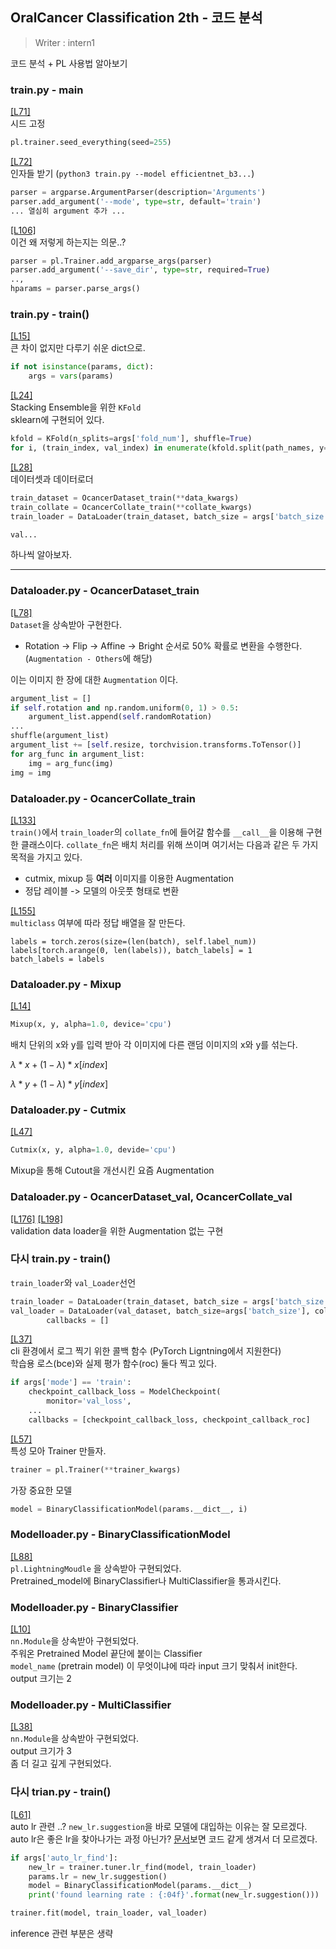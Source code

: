 ## OralCancer Classification 2th - 코드 분석

> Writer : intern1

코드 분석 + PL 사용법 알아보기

### train.py - main

[[L71]](https://github.com/Onedas/oralcancer_classification/blob/master/INFERENCE/CANCER/train.py#L71)<br>시드 고정

```python
pl.trainer.seed_everything(seed=255)
```

[[L72]](https://github.com/Onedas/oralcancer_classification/blob/master/INFERENCE/CANCER/train.py#L72)<br>인자들 받기 (`python3 train.py --model efficientnet_b3...`)

```python
parser = argparse.ArgumentParser(description='Arguments')
parser.add_argument('--mode', type=str, default='train')
... 열심히 argument 추가 ...
```

[[L106]](https://github.com/Onedas/oralcancer_classification/blob/master/INFERENCE/CANCER/train.py#L106)<br>이건 왜 저렇게 하는지는 의문..?

```python
parser = pl.Trainer.add_argparse_args(parser)
parser.add_argument('--save_dir', type=str, required=True)
..,
hparams = parser.parse_args()
```

### train.py - train()

[[L15]](https://github.com/Onedas/oralcancer_classification/blob/master/INFERENCE/CANCER/train.py#L15)<br>큰 차이 없지만 다루기 쉬운 dict으로.

```python
if not isinstance(params, dict):
    args = vars(params)
```

[[L24]](https://github.com/Onedas/oralcancer_classification/blob/master/INFERENCE/CANCER/train.py#L24)<br>Stacking Ensemble을 위한 `KFold`<br>sklearn에 구현되어 있다.

```python
kfold = KFold(n_splits=args['fold_num'], shuffle=True)
for i, (train_index, val_index) in enumerate(kfold.split(path_names, y=None)):
```

[[L28]](https://github.com/Onedas/oralcancer_classification/blob/master/INFERENCE/CANCER/train.py#L28)<br>데이터셋과 데이터로더

```python
train_dataset = OcancerDataset_train(**data_kwargs)
train_collate = OcancerCollate_train(**collate_kwargs)
train_loader = DataLoader(train_dataset, batch_size = args['batch_size'], shuffle=True, collate_fn=train_collate, num_workers=args['num_workers'])

val...
```

하나씩 알아보자.

---

### Dataloader.py - OcancerDataset_train

[[L78]](https://github.com/Onedas/oralcancer_classification/blob/9db6bbbdab05f7d281e774cc2f52d859bf0995c3/INFERENCE/CANCER/src/Dataloader.py#L78)<br>`Dataset`을 상속받아 구현한다.<br>

* Rotation -> Flip -> Affine -> Bright 순서로 50% 확률로 변환을 수행한다. (`Augmentation - Others`에 해당)

이는 이미지 한 장에 대한 `Augmentation` 이다.

```python
argument_list = []
if self.rotation and np.random.uniform(0, 1) > 0.5:
    argument_list.append(self.randomRotation)
...
shuffle(argument_list)
argument_list += [self.resize, torchvision.transforms.ToTensor()]
for arg_func in argument_list:
    img = arg_func(img)
img = img
```

### Dataloader.py - OcancerCollate_train

[[L133]](https://github.com/Onedas/oralcancer_classification/blob/9db6bbbdab05f7d281e774cc2f52d859bf0995c3/INFERENCE/CANCER/src/Dataloader.py#L133)<br>`train()`에서 `train_loader`의 `collate_fn`에 들어갈 함수를 `__call__`을 이용해 구현한 클래스이다. `collate_fn`은 배치 처리를 위해 쓰이며 여기서는 다음과 같은 두 가지 목적을 가지고 있다.

* cutmix, mixup 등 **여러** 이미지를 이용한 Augmentation
* 정답 레이블 -> 모델의 아웃풋 형태로 변환

[[L155]](https://github.com/Onedas/oralcancer_classification/blob/9db6bbbdab05f7d281e774cc2f52d859bf0995c3/INFERENCE/CANCER/src/Dataloader.py#L155)<br>`multiclass` 여부에 따라 정답 배열을 잘 만든다.

```
labels = torch.zeros(size=(len(batch), self.label_num))
labels[torch.arange(0, len(labels)), batch_labels] = 1
batch_labels = labels
```



### Dataloader.py - Mixup

[[L14]](https://github.com/Onedas/oralcancer_classification/blob/9db6bbbdab05f7d281e774cc2f52d859bf0995c3/INFERENCE/CANCER/src/Dataloader.py#L14)

````python
Mixup(x, y, alpha=1.0, device='cpu')
````

배치 단위의 x와 y를 입력 받아 각 이미지에 다른 랜덤 이미지의 x와 y를 섞는다.

 $\lambda * x + (1-\lambda)*x[index]$

$\lambda * y + (1-\lambda)*y[index]$

### Dataloader.py - Cutmix

[[L47]](https://github.com/Onedas/oralcancer_classification/blob/9db6bbbdab05f7d281e774cc2f52d859bf0995c3/INFERENCE/CANCER/src/Dataloader.py#L47)

```python
Cutmix(x, y, alpha=1.0, devide='cpu')
```

Mixup을 통해 Cutout을 개선시킨 요즘 Augmentation

### Dataloader.py - OcancerDataset_val, OcancerCollate_val

[[L176]](https://github.com/Onedas/oralcancer_classification/blob/9db6bbbdab05f7d281e774cc2f52d859bf0995c3/INFERENCE/CANCER/src/Dataloader.py#L176) [[L198]](https://github.com/Onedas/oralcancer_classification/blob/9db6bbbdab05f7d281e774cc2f52d859bf0995c3/INFERENCE/CANCER/src/Dataloader.py#L198)<br>validation data loader을 위한 Augmentation 없는 구현

### 다시 train.py - train()

`train_loader`와 `val_Loader`선언

```python
train_loader = DataLoader(train_dataset, batch_size = args['batch_size'], shuffle=True, collate_fn=train_collate, num_workers=args['num_workers'])
val_loader = DataLoader(val_dataset, batch_size=args['batch_size'], collate_fn=val_collate, num_workers=args['num_workers'])
        callbacks = []
```

[[L37]](https://github.com/Onedas/oralcancer_classification/blob/master/INFERENCE/CANCER/train.py#L37)<br>cli 환경에서 로그 찍기 위한 콜백 함수 (PyTorch Ligntning에서 지원한다)<br>학습용 로스(bce)와 실제 평가 함수(roc) 둘다 찍고 있다.

```python
if args['mode'] == 'train':
    checkpoint_callback_loss = ModelCheckpoint(
        monitor='val_loss',
    ...
    callbacks = [checkpoint_callback_loss, checkpoint_callback_roc]
```

[[L57]](https://github.com/Onedas/oralcancer_classification/blob/master/INFERENCE/CANCER/train.py#L57)<br>특성 모아 Trainer 만들자.

```python
trainer = pl.Trainer(**trainer_kwargs)
```

가장 중요한 모델

```python
model = BinaryClassificationModel(params.__dict__, i)
```

### Modelloader.py - BinaryClassificationModel

[[L88]](https://github.com/Onedas/oralcancer_classification/blob/9db6bbbdab05f7d281e774cc2f52d859bf0995c3/INFERENCE/CANCER/src/Modelloader.py#L88)<br>`pl.LightningMoudle` 을 상속받아 구현되었다.<br>Pretrained_model에 BinaryClassifier나 MultiClassifier을 통과시킨다.

### Modelloader.py - BinaryClassifier

[[L10]](https://github.com/Onedas/oralcancer_classification/blob/9db6bbbdab05f7d281e774cc2f52d859bf0995c3/INFERENCE/CANCER/src/Modelloader.py#L10)<br>`nn.Module`을 상속받아 구현되었다.<br>주워온 Pretrained Model 끝단에 붙이는 Classifier<br>`model_name` (pretrain model) 이 무엇이냐에 따라 input 크기 맞춰서 init한다.<br>output 크기는 2

### Modelloader.py - MultiClassifier

[[L38]](https://github.com/Onedas/oralcancer_classification/blob/9db6bbbdab05f7d281e774cc2f52d859bf0995c3/INFERENCE/CANCER/src/Modelloader.py#L38)<br>`nn.Module`을 상속받아 구현되었다.<br>output 크기가 3<br>좀 더 길고 깊게 구현되었다.

### 다시 trian.py - train()

[[L61]](https://github.com/Onedas/oralcancer_classification/blob/master/INFERENCE/CANCER/train.py#L61)<br>auto lr 관련 ..? `new_lr.suggestion`을 바로 모델에 대입하는 이유는 잘 모르겠다.<br>auto lr은 좋은 lr을 찾아나가는 과정 아닌가? [문서](https://pytorch-lightning.readthedocs.io/en/1.0.3/lr_finder.html)보면 코드 같게 생겨서 더 모르겠다.

```python
if args['auto_lr_find']:
    new_lr = trainer.tuner.lr_find(model, train_loader)
    params.lr = new_lr.suggestion()
    model = BinaryClassificationModel(params.__dict__)
    print('found learning rate : {:04f}'.format(new_lr.suggestion()))
```

```python
trainer.fit(model, train_loader, val_loader)
```

inference 관련 부분은 생략